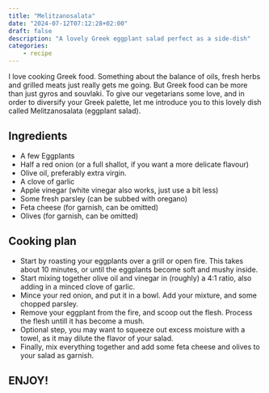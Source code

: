 ```yaml
---
title: "Melitzanosalata"
date: "2024-07-12T07:12:28+02:00"
draft: false
description: "A lovely Greek eggplant salad perfect as a side-dish"
categories: 
    - recipe
---
```

I love cooking Greek food. Something about the balance of oils, fresh herbs and grilled meats just really gets me going. But Greek food can be more than just gyros and souvlaki. To give our vegetarians some love, and in order to diversify your Greek palette, let me introduce you to this lovely dish called Melitzanosalata (eggplant salad). 

## Ingredients
- A few Eggplants 
- Half a red onion (or a full shallot, if you want a more delicate flavour)
- Olive oil, preferably extra virgin. 
- A clove of garlic
- Apple vinegar (white vinegar also works, just use a bit less)
- Some fresh parsley (can be subbed with oregano)
- Feta cheese (for garnish, can be omitted)
- Olives (for garnish, can be omitted)

## Cooking plan
- Start by roasting your eggplants over a grill or open fire. This takes about 10 minutes, or until the eggplants become soft and mushy inside. 
- Start mixing together olive oil and vinegar in (roughly) a 4:1 ratio, also adding in a minced clove of garlic. 
- Mince your red onion, and put it in a bowl. Add your mixture, and some chopped parsley. 
- Remove your eggplant from the fire, and scoop out the flesh. Process the flesh untill it has become a mush.
- Optional step, you may want to squeeze out excess moisture with a towel, as it may dilute the flavor of your salad. 
- Finally, mix everything together and add some feta cheese and olives to your salad as garnish. 

## ENJOY!
